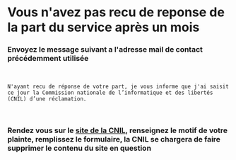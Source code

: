 # Vous n'avez pas recu de reponse de la part du service après un mois

### Envoyez le message suivant a l'adresse mail de contact précédemment utilisée

<br>

```
N'ayant recu de réponse de votre part, je vous informe que j'ai saisit ce jour la Commission nationale de l’informatique et des libertés (CNIL) d’une réclamation.
```

<br>

### Rendez vous sur le [site de la CNIL](https://www.cnil.fr/fr/plaintes/internet), renseignez le motif de votre plainte, remplissez le formulaire, la CNIL se chargera de faire supprimer le contenu du site en question
